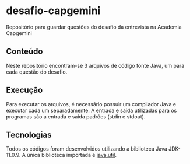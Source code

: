 # desafio-capgemini
Repositório para guardar questões do desafio da entrevista na Academia Capgemini

## Conteúdo
Neste repositório encontram-se 3 arquivos de código fonte Java, um para cada questão do desafio.

## Execução
Para executar os arquivos, é necessário possuir um compilador Java e executar cada um separadamente. A entrada e saída utilizadas para os programas são a entrada e saída padrões (stdin e stdout).

## Tecnologias
Todos os códigos foram desenvolvidos utilizando a biblioteca Java JDK-11.0.9. A única biblioteca importada é [java.util](https://docs.oracle.com/en/java/javase/11/docs/api/java.base/java/util/package-summary.html).

